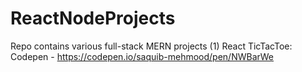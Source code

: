 # ReactNodeProjects
Repo contains various full-stack MERN projects
(1) React TicTacToe: Codepen - https://codepen.io/saquib-mehmood/pen/NWBarWe
